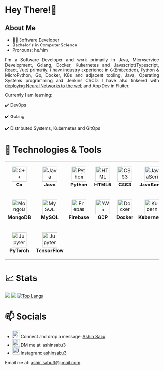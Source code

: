 # ‍Hey There!👋
## About Me

- 🧑‍💻 Software Developer
- Bachelor's in Computer Science
- Pronouns: he/him
<div align="justify">

 I'm a Software Developer and work primarily in Java, Microservice Development, Golang, Docker, Kubernetes and Javascript(Typescript, React, Vue) primarily. I have industry experience in C(Embedded), Python & MicroPython, Go, Docker, K8s and adjacent tooling, Java, Operating Systems programming and Jenkins CI/CD. I have also tinkered with <a href = "https://monkeypoxdetect.firebaseapp.com/" target = "__blank">deploying Neural Networks to the web</a> and App Dev in Flutter. 


Currently I am learning:
  
 ✔️ DevOps
  
 ✔️ Golang
  
 ✔️ Distributed Systems, Kubernetes and GitOps
  
</div>

# 🔧 Technologies & Tools

<table>
  <tr>
    <td align="center" height="108" width="108">
      <img
        src="https://cdn.worldvectorlogo.com/logos/golang-1.svg"
        width="48"
        height="48"
        alt="C++"
      />
      <br /><strong>Go</strong>
    </td>
    <td align="center" height="108" width="108">
       <img
         src="https://cdn-icons-png.flaticon.com/512/5968/5968282.png"
         width="48"
         height="48"
         alt="Java"
       />
       <br /><strong>Java</strong>
    </td>
    <td align="center" height="108" width="108">
      <img
        src="https://cdn3.iconfinder.com/data/icons/logos-and-brands-adobe/512/267_Python-512.png"
        width="48"
        height="48"
        alt="Python"
      />
      <br /><strong>Python</strong>
    </td>
    <td align="center" height="108" width="108">
      <img
        src="https://cdn.jsdelivr.net/gh/devicons/devicon/icons/html5/html5-plain.svg"
        width="48"
        height="48"
        alt="HTML"
      />
      <br /><strong>HTML5</strong>
    </td>
    <td align="center" height="108" width="108">
      <img
        src="https://cdn.jsdelivr.net/gh/devicons/devicon/icons/css3/css3-plain.svg"
        width="48"
        height="48"
        alt="CSS3"
      />
      <br /><strong>CSS3</strong>
    </td>
    <td align="center" height="108" width="108">
      <img
        src="https://cdn.jsdelivr.net/gh/devicons/devicon/icons/javascript/javascript-plain.svg"
        width="48"
        height="48"
        alt="JavaScript"
      />
      <br /><strong>JavaScript</strong>
    </td>
    <td align="center" height="108" width="108">
      <img
        src="https://cdn.jsdelivr.net/gh/devicons/devicon/icons/typescript/typescript-plain.svg"
        width="48"
        height="48"
        alt="TypeScript"
      />
      <br /><strong>TypeScript</strong>
    </td>
    <td align="center" height="108" width="108">
      <img
        src="https://cdn.jsdelivr.net/gh/devicons/devicon/icons/react/react-original.svg"
        width="48"
        height="48"
        alt="React"
      />
      <br /><strong>React</strong>
    </td>
   
  <tr>
    <td align="center" height="108" width="108">
      <img
        src="https://cdn.jsdelivr.net/gh/devicons/devicon/icons/mongodb/mongodb-original.svg"
        width="48"
        height="48"
        alt="MongoDB"
      />
      <br /><strong>MongoDB</strong>
    </td>
    <td align="center" height="108" width="108">
      <img
        src="https://www.vectorlogo.zone/logos/mysql/mysql-ar21.svg"
        width="48"
        height="48"
        alt="MySQL"
      />
      <br /><strong>MySQL</strong>
    </td>
    <td align="center" height="108" width="108">
      <img
        src="https://cdn.jsdelivr.net/gh/devicons/devicon/icons/firebase/firebase-plain.svg"
        width="48"
        height="48"
        alt="Firebase"
      />
      <br /><strong>Firebase</strong>
    </td>
    <td align="center" height="108" width="108">
      <img
        src="https://static-00.iconduck.com/assets.00/google-cloud-icon-2048x1646-7admxejz.png"
        width="48"
        height="48"
        alt="AWS"
      />
      <br /><strong>GCP</strong>
    </td>
    <td align="center" height="108" width="108">
      <img
        src="https://www.docker.com/wp-content/uploads/2022/03/vertical-logo-monochromatic.png"
        width="48"
        height="48"
        alt="Docker"
      />
      <br /><strong>Docker</strong>
    </td>
    <td align="center" height="108" width="108">
      <img
        src="https://upload.wikimedia.org/wikipedia/labs/thumb/b/ba/Kubernetes-icon-color.svg/2110px-Kubernetes-icon-color.svg.png"
        width="48"
        height="48"
        alt="Kubernetes"
      />
      <br /><strong>Kubernetes</strong>
    </td>
    <td align="center" height="108" width="108">
      <img
        src="https://upload.wikimedia.org/wikipedia/commons/thumb/2/2d/Tensorflow_logo.svg/1915px-Tensorflow_logo.svg.png"
        width="48"
        height="48"
        alt="JupyterNotebooks"
      />
      <br /><strong>TensorFlow</strong>
    </td>
   <td align="center" height="108" width="108">
      <img
        src="https://upload.wikimedia.org/wikipedia/commons/thumb/3/38/Prometheus_software_logo.svg/2066px-Prometheus_software_logo.svg.png"
        width="48"
        height="48"
        alt="Prometheus"
      />
      <br /><strong>Prometheus</strong>
   </td>
</tr>
<tr>
  <td align="center" height="108" width="108">
     <img
       src="https://upload.wikimedia.org/wikipedia/commons/thumb/1/10/PyTorch_logo_icon.svg/1200px-PyTorch_logo_icon.svg.png"
       width="48"
       height="48"
       alt="JupyterNotebooks"
     />
     <br /><strong>PyTorch</strong>
  </td>
  <td align="center" height="108" width="108">
     <img
       src="https://upload.wikimedia.org/wikipedia/commons/thumb/2/2d/Tensorflow_logo.svg/1915px-Tensorflow_logo.svg.png"
       width="48"
       height="48"
       alt="JupyterNotebooks"
     />
     <br /><strong>TensorFlow</strong>
   
  </td>
</tr>

</table>

# 📈 Stats

<img
  src="https://github-readme-stats.vercel.app/api?username=ashinsabu&count_private=true&show_icons=true&theme=react&&hide_border=true"
/>
<img
  src="https://github-readme-streak-stats.herokuapp.com/?user=ashinsabu&&theme=react&&hide_border=true"
/>
[![Top Langs](https://github-readme-stats.vercel.app/api/top-langs/?username=ashinsabu&layout=compact&theme=react)](https://github.com/ashinsabu/github-readme-stats)
# 📫 Socials

- <div><img src ="https://cdn-icons-png.flaticon.com/512/174/174857.png" alt ="LinkedIn" width = "24" height ="24"> Connect and drop a message: <a href="https://www.linkedin.com/in/ashin-sabu-1059a6175/">Ashin Sabu</a></div>
- <div><img src ="https://png.pngtree.com/png-vector/20221018/ourmid/pngtree-twitter-social-media-round-icon-png-image_6315985.png" alt ="Twitter" width = "24" height ="24"> DM me at:<a href="https://twitter.com/ashinsabu3"> ashinsabu3</a></div>
- <div><img src ="https://cdn4.iconfinder.com/data/icons/social-messaging-ui-color-shapes-2-free/128/social-instagram-new-square2-512.png" alt ="Instagram" width = "24" height ="24"> Instagram: <a href="https://www.instagram.com/ashinsabu3"> ashinsabu3</a></div>
Email me at: ashin.sabu3@gmail.com

<!--

Here are some ideas to get you started:

- 🔭 I’m currently working on ...
- 🌱 I’m currently learning ...
- 👯 I’m looking to collaborate on ...
- 🤔 I’m looking for help with ...
- 💬 Ask me about ...
- 📫 How to reach me: ...
- 😄 Pronouns: ...
- ⚡ Fun fact: ...
-->
